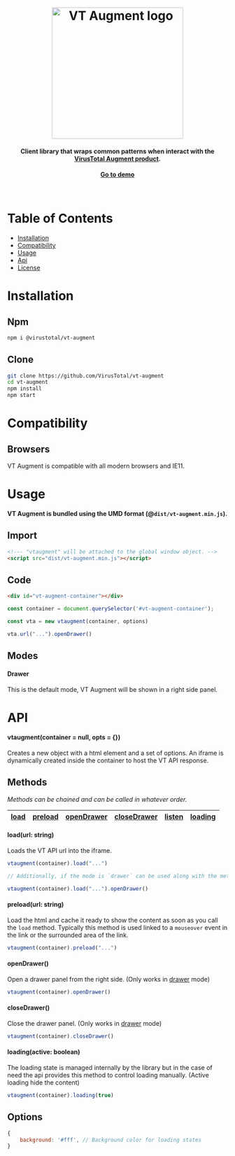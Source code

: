 <h1 align="center">
    <a href="https://github.com/VirusTotal/vt-augment"><img width="300" alt="VT Augment logo" src="https://user-images.githubusercontent.com/4747608/83544509-47b64f00-a4fe-11ea-8c01-1bf27b442f3f.png"></a>
</h1>

<h4 align="center">
	Client library that wraps common patterns when interact with the <a href="https://developers.virustotal.com/v3.0/reference?#widget-overview">VirusTotal Augment product<a>.
</h4>

<h4 align="center">
	<a href="https://virustotal.com/ui/widget/demo/dedicated">Go to demo<a>
</h4>

<br>

# Table of Contents

* [Installation](#installation)
* [Compatibility](#compatibility)
* [Usage](#usage)
* [Api](#api)
* [License](#license)

# Installation

## Npm

```sh
npm i @virustotal/vt-augment
```

## Clone

```sh
git clone https://github.com/VirusTotal/vt-augment
cd vt-augment
npm install
npm start
```

# Compatibility

## Browsers

VT Augment is compatible with all modern browsers and IE11.

# Usage

**VT Augment is bundled using the UMD format (@`dist/vt-augment.min.js`).**

## Import

```html
<!--- "vtaugment" will be attached to the global window object. -->
<script src="dist/vt-augment.min.js"></script>
```

## Code
```html
<div id="vt-augment-container"></div>
```

```javascript
const container = document.querySelector('#vt-augment-container');

const vta = new vtaugment(container, options)

vta.url("...").openDrawer()
```

## Modes

#### Drawer

This is the default mode, VT Augment will be shown in a right side panel.

# API

#### vtaugment(container = null, opts = {})

Creates a new object with a html element and a set of options. An iframe is dynamically created inside the container to host the VT API response.

## Methods

*Methods can be chained and can be called in whatever order.*

| [load](#loadurl-string) | [preload](#preloadurl-string) | [openDrawer](#opendrawer) | [closeDrawer](#closedrawer) | [listen](#listenevent-string-callback-any) | [loading](#loading(active-boolean))
|-----|-----|-----|-----|-----|-----|

#### load(url: string)

Loads the VT API url into the iframe.

```js
vtaugment(container).load("...")

// Additionally, if the mode is `drawer` can be used along with the method `openDrawer`

vtaugment(container).load("...").openDrawer()

```

#### preload(url: string)

Load the html and cache it ready to show the content as soon as you call the `load` method. Typically this method is used linked to a `mouseover` event in the link or the surrounded area of the link.

```js
vtaugment(container).preload("...")

```

#### openDrawer()

Open a drawer panel from the right side. (Only works in [drawer](#drawer) mode)

```js
vtaugment(container).openDrawer()

```

#### closeDrawer()

Close the drawer panel. (Only works in [drawer](#drawer) mode)

```js
vtaugment(container).closeDrawer()

```

#### loading(active: boolean)

The loading state is managed internally by the library but in the case of need the api provides this method to control loading manually. (Active loading hide the content)

```js
vtaugment(container).loading(true)

```

## Options

```js
{
    background: '#fff', // Background color for loading states
}
```
